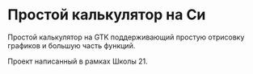 # Простой калькулятор на Си
Простой калькулятор на GTK поддерживающий простую отрисовку графиков и большую часть функций.

Проект написанный в рамках Школы 21.

